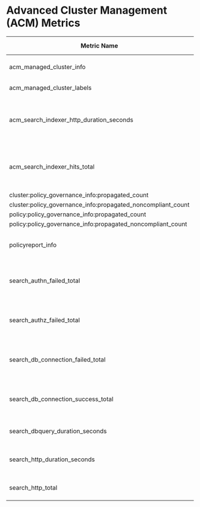 # Advanced Cluster Management (ACM) Metrics

| Metric Name                                                  | Metric Type | Description                                                  | Status      |
|--------------------------------------------------------------|-------------|--------------------------------------------------------------|-------------|
| acm_managed_cluster_info                                     | gauge       | Managed cluster information                                  | STABLE      |
| acm_managed_cluster_labels                                   | gauge       | Managed cluster labels                                       | STABLE      |
| acm_search_indexer_http_duration_seconds                     | histogram   | Time the search indexer takes to process HTTP requests.      | STABLE      |
| acm_search_indexer_hits_total                                | counter     | The total number of incoming requests to the search indexer. | STABLE      |
| cluster:policy_governance_info:propagated_count              |             |                                                              | STABLE      |
| cluster:policy_governance_info:propagated_noncompliant_count |             |                                                              | STABLE      |
| policy:policy_governance_info:propagated_count               |             |                                                              | STABLE      |
| policy:policy_governance_info:propagated_noncompliant_count  |             |                                                              | STABLE      |
| policyreport_info                                            | gauge       | Open Cluster Management PolicyReport Info.                   | STABLE      |
| search_authn_failed_total                                    | counter     | The total number of authentication requests that has failed. | STABLE      |
| search_authz_failed_total                                    | counter     | The total number of authorization requests that has failed.  | STABLE      |
| search_db_connection_failed_total                            | counter     | The total number of DB connection that has failed.           | STABLE      |
| search_db_connection_success_total                           | counter     | The total number of DB connection that has succeeded.        | STABLE      |
| search_dbquery_duration_seconds                              | histogram   | Latency of DB requests in seconds.                           | STABLE      |
| search_http_duration_seconds                                 | histogram   | Latency of of HTTP requests in seconds.                      | STABLE      |
| search_http_total                                            | counter     | Total number HTTP requests.                                  | STABLE      |
